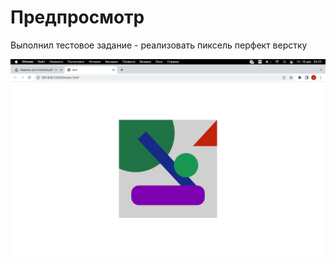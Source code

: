 # Предпросмотр
Выполнил тестовое задание - реализовать пиксель перфект верстку

![alt text](https://github.com/baysarov077/task/raw/main/img/Снимок%20экрана%202022-12-16%20в%2020.33.26%C2%A0—%20копия.png)
